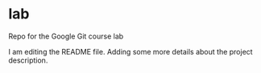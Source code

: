 # lab
Repo for the Google Git course lab
	
I am editing the README file. Adding some more details about the project description.
